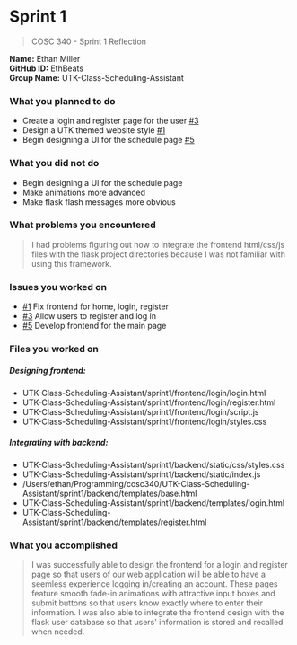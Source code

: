 # Sprint 1

> COSC 340 - Sprint 1 Reflection

**Name:** Ethan Miller <br>
**GitHub ID:** EthBeats <br>
**Group Name:** UTK-Class-Scheduling-Assistant


### What you planned to do
* Create a login and register page for the user [#3](https://github.com/utk-cs340-fall24/UTK-Class-Scheduling-Assistant/issues/3)
* Design a UTK themed website style [#1](https://github.com/utk-cs340-fall24/UTK-Class-Scheduling-Assistant/issues/1)
* Begin designing a UI for the schedule page [#5](https://github.com/utk-cs340-fall24/UTK-Class-Scheduling-Assistant/issues/5)

### What you did not do
* Begin designing a UI for the schedule page
* Make animations more advanced
* Make flask flash messages more obvious

### What problems you encountered
> I had problems figuring out how to integrate the frontend html/css/js files with the flask project directories because I was not familiar with using this framework.

### Issues you worked on
* [#1](https://github.com/utk-cs340-fall24/UTK-Class-Scheduling-Assistant/issues/1) Fix frontend for home, login, register
* [#3](https://github.com/utk-cs340-fall24/UTK-Class-Scheduling-Assistant/issues/3) Allow users to register and log in
* [#5](https://github.com/utk-cs340-fall24/UTK-Class-Scheduling-Assistant/issues/5) Develop frontend for the main page

### Files you worked on
##### Designing frontend:
* UTK-Class-Scheduling-Assistant/sprint1/frontend/login/login.html
* UTK-Class-Scheduling-Assistant/sprint1/frontend/login/register.html
* UTK-Class-Scheduling-Assistant/sprint1/frontend/login/script.js
* UTK-Class-Scheduling-Assistant/sprint1/frontend/login/styles.css

##### Integrating with backend:
* UTK-Class-Scheduling-Assistant/sprint1/backend/static/css/styles.css
* UTK-Class-Scheduling-Assistant/sprint1/backend/static/index.js
* /Users/ethan/Programming/cosc340/UTK-Class-Scheduling-Assistant/sprint1/backend/templates/base.html
* UTK-Class-Scheduling-Assistant/sprint1/backend/templates/login.html
* UTK-Class-Scheduling-Assistant/sprint1/backend/templates/register.html

### What you accomplished
> I was successfully able to design the frontend for a login and register page so that users of our web application will be able to have a seemless experience logging in/creating an account. These pages feature smooth fade-in animations with attractive input boxes and submit buttons so that users know exactly where to enter their information. I was also able to integrate the frontend design with the flask user database so that users' information is stored and recalled when needed.
